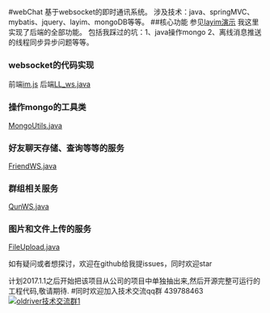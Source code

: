 #webChat
基于websocket的即时通讯系统。
涉及技术：java、springMVC、mybatis、jquery、layim、mongoDB等等。
##核心功能
参见[layim演示](http://layim.layui.com/demo.html)
我这里实现了后端的全部功能。
包括我踩过的坑：1、java操作mongo 2、离线消息推送的线程同步异步问题等等。

### websocket的代码实现
前端[im.js](https://github.com/jkxqj/webChat/blob/master/im.js)
后端[LL_ws.java](https://github.com/jkxqj/webChat/blob/master/LL_ws.java)

### 操作mongo的工具类
[MongoUtils.java](https://github.com/jkxqj/webChat/blob/master/MongoUtils.java)

### 好友聊天存储、查询等等的服务
[FriendWS.java](https://github.com/jkxqj/webChat/blob/master/FriendWS.java)

### 群组相关服务
[QunWS.java](https://github.com/jkxqj/webChat/blob/master/QunWS.java)

### 图片和文件上传的服务
[FileUpload.java](https://github.com/jkxqj/webChat/blob/master/FileUpload.java)

如有疑问或者想探讨，欢迎在github给我提issues，同时欢迎star
 

计划2017.1.1之后开始把该项目从公司的项目中单独抽出来,然后开源完整可运行的工程代码,敬请期待.
#同时欢迎加入技术交流qq群 439788463
<a target="_blank" href="//shang.qq.com/wpa/qunwpa?idkey=7df80668ac9bfa09d04cbc17d94ab83f03ac37531e0de9703f805d9756acd7f4"><img border="0" src="http://pub.idqqimg.com/wpa/images/group.png" alt="oldriver技术交流群1" title="oldriver技术交流群1"></a>
